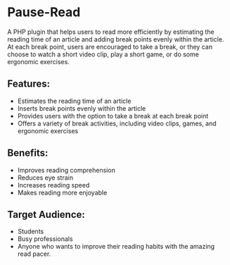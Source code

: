 # Pause-Read
A PHP plugin that helps users to read more efficiently by estimating the reading time of an article and adding break points evenly within the article. At each break point, users are encouraged to take a break, or they can choose to watch a short video clip, play a short game, or do some ergonomic exercises.

## Features:

- Estimates the reading time of an article
- Inserts break points evenly within the article
- Provides users with the option to take a break at each break point
- Offers a variety of break activities, including video clips, games, and ergonomic exercises


## Benefits:

- Improves reading comprehension
- Reduces eye strain
- Increases reading speed
- Makes reading more enjoyable


## Target Audience:

* Students
* Busy professionals
* Anyone who wants to improve their reading habits with the amazing read pacer.
